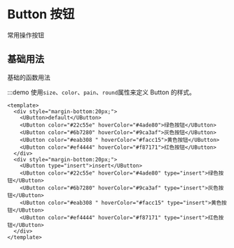 # Button 按钮

常用操作按钮

## 基础用法

基础的函数用法

:::demo 使用`size`、`color`、`pain`、`round`属性来定义 Button 的样式。

```vue
<template>
  <div style="margin-bottom:20px;">
    <UButton>default</UButton>
    <UButton color="#22c55e" hoverColor="#4ade80">绿色按钮</UButton>
    <UButton color="#6b7280" hoverColor="#9ca3af">灰色按钮</UButton>
    <UButton color="#eab308 " hoverColor="#facc15">黄色按钮</UButton>
    <UButton color="#ef4444" hoverColor="#f87171">红色按钮</UButton>
  </div>
  <div style="margin-bottom:20px;">
    <UButton type="insert">insert</UButton>
    <UButton color="#22c55e" hoverColor="#4ade80" type="insert">绿色按钮</UButton>
    <UButton color="#6b7280" hoverColor="#9ca3af" type="insert">灰色按钮</UButton>
    <UButton color="#eab308 " hoverColor="#facc15" type="insert">黄色按钮</UButton>
    <UButton color="#ef4444" hoverColor="#f87171" type="insert">红色按钮</UButton>
  </div>
</template>
```

<!-- <demo src="../../demo/button.vue" desc="使用 `type`、`plain`、`round` 和 `circle` 来定义按钮的样式。"></demo> -->
